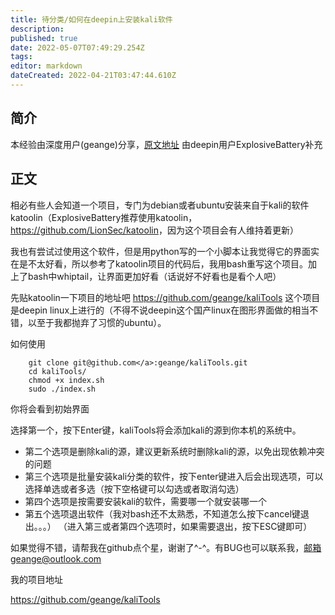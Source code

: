 ```yaml
---
title: 待分类/如何在deepin上安装kali软件
description: 
published: true
date: 2022-05-07T07:49:29.254Z
tags: 
editor: markdown
dateCreated: 2022-04-21T03:47:44.610Z
---
```


## 简介

本经验由深度用户(geange)分享，[原文地址](https://bbs.deepin.org/forum.php?mod=viewthread&tid=136057&extra=)
由deepin用户ExplosiveBattery补充

## 正文

相必有些人会知道一个项目，专门为debian或者ubuntu安装来自于kali的软件katoolin（ExplosiveBattery推荐使用katoolin，<https://github.com/LionSec/katoolin>，因为这个项目会有人维持着更新）

我也有尝试过使用这个软件，但是用python写的一个小脚本让我觉得它的界面实在是不太好看，所以参考了katoolin项目的代码后，我用bash重写这个项目。加上了bash中whiptail，让界面更加好看（话说好不好看也是看个人吧）

先贴katoolin一下项目的地址吧 <https://github.com/geange/kaliTools>
这个项目是deepin linux上进行的（不得不说deepin这个国产linux在图形界面做的相当不错，以至于我都抛弃了习惯的ubuntu）。

如何使用

        git clone git@github.com</a>:geange/kaliTools.git
        cd kaliTools/
        chmod +x index.sh
        sudo ./index.sh 

你将会看到初始界面

选择第一个，按下Enter键，kaliTools将会添加kali的源到你本机的系统中。

- 第二个选项是删除kali的源，建议更新系统时删除kali的源，以免出现依赖冲突的问题
- 第三个选项是批量安装kali分类的软件，按下enter键进入后会出现选项，可以选择单选或者多选（按下空格键可以勾选或者取消勾选）
- 第四个选项是按需要安装kali的软件，需要哪一个就安装哪一个
- 第五个选项退出软件（我对bash还不太熟悉，不知道怎么按下cancel键退出。。。） （进入第三或者第四个选项时，如果需要退出，按下ESC键即可）

如果觉得不错，请帮我在github点个星，谢谢了^-^。有BUG也可以联系我，邮箱geange@outlook.com

我的项目地址

<https://github.com/geange/kaliTools>
